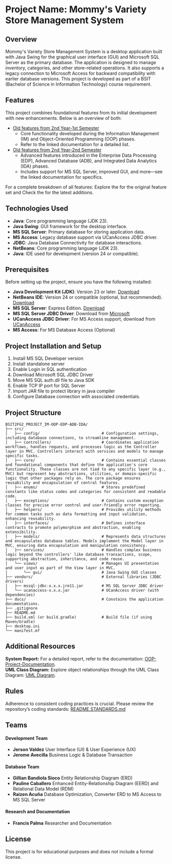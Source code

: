 # Project Name: Mommy's Variety Store Management System

## Overview
Mommy's Variety Store Management System is a desktop application built with Java Swing for the graphical user interface (GUI) and Microsoft SQL Server as the primary database. 
The application is designed to manage inventory, categories, and other store-related operations. 
It also supports a legacy connection to Microsoft Access for backward compatibility with earlier database versions. 
This project is developed as part of a BSIT (Bachelor of Science in Information Technology) course requirement.

## Features
This project combines foundational features from its initial development with new enhancements. Below is an overview of both:
- [Old features from 2nd Year-1st Semester](./docs/README-IM-OOP.md)
  - Core functionality developed during the Information Management (IM) and Object-Oriented Programming (OOP) phases.
  - Refer to the linked documentation for a detailed list.
- [Old features from 2nd Year-2nd Semester](./docs/README-EDP-ADB-IDA.md)
  - Advanced features introduced in the Enterprise Data Processing (EDP), Advanced Database (ADB), and Integrated Data Analytics (IDA) phases.
  - Includes support for MS SQL Server, improved GUI, and more—see the linked documentation for specifics.

For a complete breakdown of all features: Explore the for the original feature set and Check the for the latest additions.

## Technologies Used
- **Java**: Core programming language (JDK 23).
- **Java Swing**: GUI framework for the desktop interface.
- **MS SQL Server**: Primary database for storing application data.
- **MS Access**: Legacy database support via UCanAccess JDBC driver.
- **JDBC**: Java Database Connectivity for database interactions.
- **NetBeans**: Core programming language (JDK 23).
- **Java**: IDE used for development (version 24 or compatible).

## Prerequisites
Before setting up the project, ensure you have the following installed:
- **Java Development Kit (JDK)**: Version 23 or later. [Download](https://www.oracle.com/ph/java/technologies/downloads/)
- **NetBeans IDE**: Version 24 or compatible (optional, but recommended). [Download](https://netbeans.apache.org/front/main/download/)
- **MS SQL Server**: Express Edition. [Download](https://www.microsoft.com/en-us/sql-server/sql-server-downloads)
- **MS SQL Server JDBC Driver**: Download from [Microsoft](https://learn.microsoft.com/en-us/sql/connect/jdbc/download-microsoft-jdbc-driver-for-sql-server?view=sql-server-ver16)
- **UCanAccess JDBC Driver**: For MS Access support, download from [UCanAccess](https://ucanaccess.sourceforge.net/site.html)
- **MS Access**: For MS Database Access (Optional)

## Project Installation and Setup
1. Install MS SQL Developer version
2. Install standalone server
3. Enable Login in SQL authentication
4. Download Microsoft SQL JDBC Driver
5. Move MS SQL auth.dll file to Java SDK
6. Enable TCP IP port for SQL Server
7. Import JAR file to protect library in java compiler
8. Configure Database connection with associated credentials.

## Project Structure
```
BSIT2FG2_PROJECT_IM-OOP-EDP-ADB-IDA/
├── src/
│   ├── config/                           # Configuration settings, including database connections, to streamline management.
│   ├── controllers/                      # Coordinates application workflows, handles requests, and processes logic as the Controller layer in MVC. Controllers interact with services and models to manage specific tasks.
│   ├── core/                             # Contains essential classes and foundational components that define the application's core functionality. These classes are not tied to any specific layer (e.g., MVC) but represent key abstractions, utilities, or domain-specific logic that other packages rely on. The core package ensures reusability and encapsulation of central features.
│   ├── enums/                            # Stores predefined constants like status codes and categories for consistent and readable code.
│   ├── exceptions/                       # Contains custom exception classes for precise error control and user-friendly error reporting.
│   ├── helpers/                          # Provides utility methods for common tasks such as data formatting and input validation, enhancing reusability.
│   ├── interfaces/                       # Defines interface contracts to promote polymorphism and abstraction, enabling extensibility.
│   ├── models/                           # Represents data structures and encapsulates database tables. Models implement the Model layer in MVC, ensuring data encapsulation and manipulation consistency.
│   ├── services/                         # Handles complex business logic beyond the controllers' like database transactions, scope, supporting abstraction, inheritance, and code reuse.
│   └── views/                            # Manages UI presentation and user input as part of the View layer in MVC.
│       └── gui/                          # Java Swing GUI classes       
├── vendors/                              # External libraries (JDBC drivers)
│   ├── mssql-jdbc-x.x.x.jre11.jar        # MS SQL Server JDBC driver
│   └── ucanaccess-x.x.x.jar              # UCanAccess driver (with dependencies)
├── docs/                                 # Constains the application documentations.
├── .gitignore
├── README.md
├── build.xml (or build.gradle)           # Build file (if using Maven/Gradle)
├── desktop.ini
└── manifest.mf
```

## Additional Resources

**System Report:** For a detailed report, refer to the documentation: [OOP-Project-Documentation](https://bulsumain-my.sharepoint.com/:w:/r/personal/2023100300_ms_bulsu_edu_ph/_layouts/15/Doc.aspx?sourcedoc=%7B99CADDA3-A216-4E13-9B3A-59EEA76BE35E%7D&file=Document%201.docx&action=default&mobileredirect=true).  
**UML Class Diagram:** Explore object relationships through the UML Class Diagram: [UML Diagram](https://lucid.app/lucidchart/52f8ebd5-3998-4227-bdbc-c2304db243d2/edit?viewport_loc=-1636%2C141%2C3371%2C1346%2C0_0&invitationId=inv_c9475dd8-c346-4a94-b439-b54470b0287a).

## Rules
Adherence to consistent coding practices is crucial. Please review the repository’s coding standards: [README.STANDARDS.md](./docs/README.STANDARDS.md)

## Teams

#### Development Team
- **Jerson Valdez** User Interface (UI) & User Experience (UX)  
- **Jerome Avecilla** Business Logic & Database Transaction  
#### Database Team
- **Gillian Bandiola Sioco** Entity Relationship Diagram (ERD)  
- **Pauline Caballero** Enhanced Entity-Relationship Diagram (EERD)  and Relational Data Model (RDM)
- **Raizen Acuña** Database Optimization, Converter ERD to MS Access to MS SQL Server 
#### Research and Documentation
- **Francis Palma** Researcher and Documentation 

## License
This project is for educational purposes and does not include a formal license.
